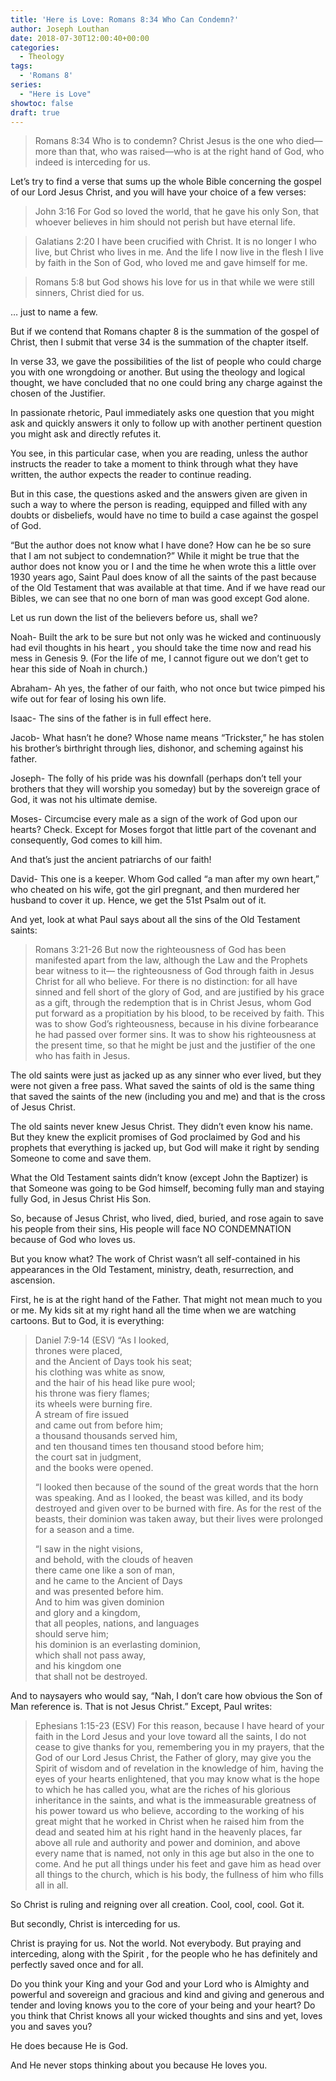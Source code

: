 ```yaml
---
title: 'Here is Love: Romans 8:34 Who Can Condemn?'
author: Joseph Louthan
date: 2018-07-30T12:00:40+00:00
categories:
  - Theology
tags:
  - 'Romans 8'
series:
  - "Here is Love"
showtoc: false
draft: true
---
```

>Romans 8:34 Who is to condemn? Christ Jesus is the one who died—more than that, who was raised—who is at the right hand of God, who indeed is interceding for us.

Let’s try to find a verse that sums up the whole Bible concerning the gospel of our Lord Jesus Christ, and you will have your choice of a few verses:

>John 3:16 For God so loved the world, that he gave his only Son, that whoever believes in him should not perish but have eternal life.

>Galatians 2:20 I have been crucified with Christ. It is no longer I who live, but Christ who lives in me. And the life I now live in the flesh I live by faith in the Son of God, who loved me and gave himself for me.

>Romans 5:8 but God shows his love for us in that while we were still sinners, Christ died for us.

… just to name a few.

But if we contend that Romans chapter 8 is the summation of the gospel of Christ, then I submit that verse 34 is the summation of the chapter itself.

In verse 33, we gave the possibilities of the list of people who could charge you with one wrongdoing or another. But using the theology and logical thought, we have concluded that no one could bring any charge against the chosen of the Justifier.

In passionate rhetoric, Paul immediately asks one question that you might ask and quickly answers it only to follow up with another pertinent question you might ask and directly refutes it.

You see, in this particular case, when you are reading, unless the author instructs the reader to take a moment to think through what they have written, the author expects the reader to continue reading.

But in this case, the questions asked and the answers given are given in such a way to where the person is reading, equipped and filled with any doubts or disbeliefs, would have no time to build a case against the gospel of God.

“But the author does not know what I have done? How can he be so sure that I am not subject to condemnation?” While it might be true that the author does not know you or I and the time he when wrote this a little over 1930 years ago, Saint Paul does know of all the saints of the past because of the Old Testament that was available at that time. And if we have read our Bibles, we can see that no one born of man was good except God alone.

Let us run down the list of the believers before us, shall we?

Noah- Built the ark to be sure but not only was he wicked and continuously had evil thoughts in his heart , you should take the time now and read his mess in Genesis 9. (For the life of me, I cannot figure out we don’t get to hear this side of Noah in church.)

Abraham- Ah yes, the father of our faith, who not once but twice pimped his wife out for fear of losing his own life.

Isaac- The sins of the father is in full effect here.

Jacob- What hasn’t he done? Whose name means “Trickster,” he has stolen his brother’s birthright through lies, dishonor, and scheming against his father.

Joseph- The folly of his pride was his downfall (perhaps don’t tell your brothers that they will worship you someday) but by the sovereign grace of God, it was not his ultimate demise.

Moses- Circumcise every male as a sign of the work of God upon our hearts? Check. Except for Moses forgot that little part of the covenant and consequently, God comes to kill him.

And that’s just the ancient patriarchs of our faith!

David- This one is a keeper. Whom God called “a man after my own heart,” who cheated on his wife, got the girl pregnant, and then murdered her husband to cover it up. Hence, we get the 51st Psalm  out of it.

And yet, look at what Paul says about all the sins of the Old Testament saints:

>Romans 3:21-26 But now the righteousness of God has been manifested apart from the law, although the Law and the Prophets bear witness to it— the righteousness of God through faith in Jesus Christ for all who believe. For there is no distinction: for all have sinned and fell short of the glory of God, and are justified by his grace as a gift, through the redemption that is in Christ Jesus, whom God put forward as a propitiation by his blood, to be received by faith. This was to show God’s righteousness, because in his divine forbearance he had passed over former sins. It was to show his righteousness at the present time, so that he might be just and the justifier of the one who has faith in Jesus.

The old saints were just as jacked up as any sinner who ever lived, but they were not given a free pass. What saved the saints of old is the same thing that saved the saints of the new (including you and me) and that is the cross of Jesus Christ.

The old saints never knew Jesus Christ. They didn’t even know his name. But they knew the explicit promises of God proclaimed by God and his prophets that everything is jacked up, but God will make it right by sending Someone to come and save them.

What the Old Testament saints didn’t know (except John the Baptizer) is that Someone was going to be God himself, becoming fully man and staying fully God, in Jesus Christ His Son.

So, because of Jesus Christ, who lived, died, buried, and rose again to save his people from their sins, His people will face NO CONDEMNATION because of God who loves us.

But you know what? The work of Christ wasn’t all self-contained in his appearances in the Old Testament, ministry, death, resurrection, and ascension.

First, he is at the right hand of the Father. That might not mean much to you or me. My kids sit at my right hand all the time when we are watching cartoons. But to God, it is everything:

>Daniel 7:9-14 (ESV)
>“As I looked,  
>thrones were placed,  
>and the Ancient of Days took his seat;  
>his clothing was white as snow,  
>and the hair of his head like pure wool;  
>his throne was fiery flames;  
>its wheels were burning fire.  
>A stream of fire issued  
>and came out from before him;  
>a thousand thousands served him,  
>and ten thousand times ten thousand stood before him;  
>the court sat in judgment,  
>and the books were opened.
>
>“I looked then because of the sound of the great words that the horn was speaking. And as I looked, the beast was killed, and its body destroyed and given over to be burned with fire. As for the rest of the beasts, their dominion was taken away, but their lives were prolonged for a season and a time.  
>
>“I saw in the night visions,  
>and behold, with the clouds of heaven  
>there came one like a son of man,  
>and he came to the Ancient of Days  
>and was presented before him.  
>And to him was given dominion  
>and glory and a kingdom,  
>that all peoples, nations, and languages  
>should serve him;  
>his dominion is an everlasting dominion,  
>which shall not pass away,  
>and his kingdom one  
>that shall not be destroyed.

And to naysayers who would say, “Nah, I don’t care how obvious the Son of Man reference is. That is not Jesus Christ.” Except, Paul writes:

>Ephesians 1:15-23 (ESV) For this reason, because I have heard of your faith in the Lord Jesus and your love toward all the saints, I do not cease to give thanks for you, remembering you in my prayers, that the God of our Lord Jesus Christ, the Father of glory, may give you the Spirit of wisdom and of revelation in the knowledge of him, having the eyes of your hearts enlightened, that you may know what is the hope to which he has called you, what are the riches of his glorious inheritance in the saints, and what is the immeasurable greatness of his power toward us who believe, according to the working of his great might that he worked in Christ when he raised him from the dead and seated him at his right hand in the heavenly places, far above all rule and authority and power and dominion, and above every name that is named, not only in this age but also in the one to come. And he put all things under his feet and gave him as head over all things to the church, which is his body, the fullness of him who fills all in all.

So Christ is ruling and reigning over all creation. Cool, cool, cool. Got it.

But secondly, Christ is interceding for us.

Christ is praying for us. Not the world. Not everybody. But praying and interceding, along with the Spirit , for the people who he has definitely and perfectly saved once and for all.

Do you think your King and your God and your Lord who is Almighty and powerful and sovereign and gracious and kind and giving and generous and tender and loving knows you to the core of your being and your heart? Do you think that Christ knows all your wicked thoughts and sins and yet, loves you and saves you?

He does because He is God.

And He never stops thinking about you because He loves you.
